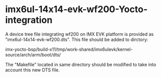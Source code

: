 # imx6ul-14x14-evk-wf200-Yocto-integration

A device tree file integrating wf200 on IMX EVK platform is provided as "imx6ul-14x14-evk-wf200.dts". This file should be added to dirctory:

imx-yocto-bsp/build-x11/tmp/work-shared/imx6ulevk/kernel-source/arch/arm/boot/dts/

The "Makefile" located in same directory should be modified to take into account this new DTS file.

